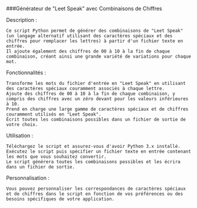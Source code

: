 ###Générateur de "Leet Speak" avec Combinaisons de Chiffres

Description :

    Ce script Python permet de générer des combinaisons de "Leet Speak" (un langage alternatif utilisant des caractères spéciaux et des chiffres pour remplacer les lettres) à partir d'un fichier texte en entrée.
    Il ajoute également des chiffres de 00 à 10 à la fin de chaque combinaison, créant ainsi une grande variété de variations pour chaque mot.

Fonctionnalités :

    Transforme les mots du fichier d'entrée en "Leet Speak" en utilisant des caractères spéciaux couramment associés à chaque lettre.
    Ajoute des chiffres de 00 à 10 à la fin de chaque combinaison, y compris des chiffres avec un zéro devant pour les valeurs inférieures à 10.
    Prend en charge une large gamme de caractères spéciaux et de chiffres couramment utilisés en "Leet Speak".
    Écrit toutes les combinaisons possibles dans un fichier de sortie de votre choix.

Utilisation :

    Téléchargez le script et assurez-vous d'avoir Python 3.x installé.
    Exécutez le script puis spécifier un fichier texte en entrée contenant les mots que vous souhaitez convertir.
    Le script générera toutes les combinaisons possibles et les écrira dans un fichier de sortie.

Personnalisation :

    Vous pouvez personnaliser les correspondances de caractères spéciaux et de chiffres dans le script en fonction de vos préférences ou des besoins spécifiques de votre application.
